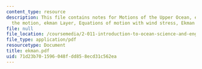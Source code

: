 ```yaml
---
content_type: resource
description: This file contains notes for Motions of the Upper Ocean, equations of
  the motion, ekman Layer, Equations of motion with wind stress, Ekman Spiral etc.
file: null
file_location: /coursemedia/2-011-introduction-to-ocean-science-and-engineering-spring-2006/71d23b701596048fdd858ecd31c562ea_ekman.pdf
file_type: application/pdf
resourcetype: Document
title: ekman.pdf
uid: 71d23b70-1596-048f-dd85-8ecd31c562ea
---
```

